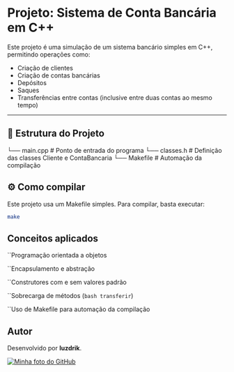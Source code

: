 # Projeto: Sistema de Conta Bancária em C++

Este projeto é uma simulação de um sistema bancário simples em C++, permitindo operações como:

- Criação de clientes
- Criação de contas bancárias
- Depósitos
- Saques
- Transferências entre contas (inclusive entre duas contas ao mesmo tempo)

---

## 🧾 Estrutura do Projeto
└── main.cpp # Ponto de entrada do programa
└── classes.h # Definição das classes Cliente e ContaBancaria
└── Makefile # Automação da compilação

## ⚙️ Como compilar
Este projeto usa um Makefile simples. Para compilar, basta executar:

```bash
make
```

## Conceitos aplicados
``Programação orientada a objetos

``Encapsulamento e abstração

``Construtores com e sem valores padrão

``Sobrecarga de métodos (```bash transferir```)

``Uso de Makefile para automação da compilação


## Autor

Desenvolvido por **luzdrik**.

[![Minha foto do GitHub](https://github.com/luzdrik.png?size=100)](https://github.com/luzdrik)
